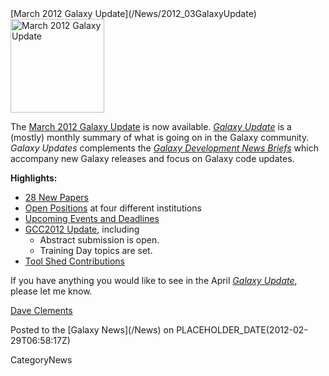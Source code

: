 <div class='newsItemHeader'>[March 2012 Galaxy Update](/News/2012_03GalaxyUpdate)</div>

<div class='right'><a href='/GalaxyUpdates/2012_03'><img src='/Images/Logos/GalaxyUpdate200.png' alt='March 2012 Galaxy Update' width=150 /></a></div>

The [March 2012 Galaxy Update](/GalaxyUpdates/2012_03) is now available.  *[Galaxy Update](/GalaxyUpdates)* is a (mostly) monthly summary of what is going on in the Galaxy community.  *Galaxy Updates* complements the *[Galaxy Development News Briefs](/DevNewsBriefs)* which accompany new Galaxy releases and focus on Galaxy code updates.

**Highlights:**

* [28 New Papers](/GalaxyUpdates/2012_03#new-papers)
* [Open Positions](/GalaxyUpdates/2012_03#whos-hiring) at four different institutions
* [Upcoming Events and Deadlines](/GalaxyUpdates/2012_03#upcoming-events-and-deadlines)
* [GCC2012 Update](/GalaxyUpdates/2012_03#gcc2012-update), including
  * Abstract submission is open.
  * Training Day topics are set.
* [Tool Shed Contributions](/GalaxyUpdates/2012_03#tool-shed-contributions)
 
If you have anything you would like to see in the April *[Galaxy Update](/GalaxyUpdates)*, please let me know.

[Dave Clements](/DaveClements)

<div class='newsItemFooter'>Posted to the [Galaxy News](/News) on PLACEHOLDER_DATE(2012-02-29T06:58:17Z) </div>

CategoryNews
